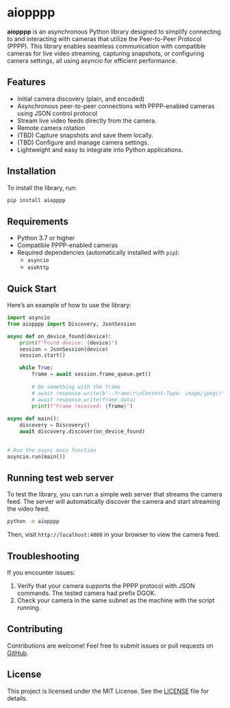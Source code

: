 # aiopppp

**aiopppp** is an asynchronous Python library designed to simplify connecting to and interacting with cameras that utilize the Peer-to-Peer Protocol (PPPP). 
This library enables seamless communication with compatible cameras for live video streaming,
capturing snapshots, or configuring camera settings, all using asyncio for efficient performance.

## Features

- Initial camera discovery (plain, and encoded)
- Asynchronous peer-to-peer connections with PPPP-enabled cameras using JSON control protocol
- Stream live video feeds directly from the camera.
- Remote camera rotation
- (TBD) Capture snapshots and save them locally.
- (TBD) Configure and manage camera settings.
- Lightweight and easy to integrate into Python applications.

## Installation

To install the library, run:

```bash
pip install aiopppp
```

## Requirements

- Python 3.7 or higher
- Compatible PPPP-enabled cameras
- Required dependencies (automatically installed with `pip`):
  - `asyncio`
  - `aiohttp`

## Quick Start

Here’s an example of how to use the library:

```python
import asyncio
from aiopppp import Discovery, JsonSession

async def on_device_found(device):
    print(f"Found device: {device}")
    session = JsonSession(device)
    session.start()

    while True:
        frame = await session.frame_queue.get()
        
        # Do something with the frame
        # await response.write(b'--frame\r\nContent-Type: image/jpeg\r\n\r\n')
        # await response.write(frame.data)
        print(f"Frame received: {frame}")
        
async def main():
    discovery = Discovery()
    await discovery.discover(on_device_found)

    
# Run the async main function
asyncio.run(main())
```

## Running test web server

To test the library, you can run a simple web server that streams the camera feed.
The server will automatically discover the camera and start streaming the video feed.

```bash
python -m aiopppp
```

Then, visit `http://localhost:4000` in your browser to view the camera feed.

## Troubleshooting

If you encounter issues:
1. Verify that your camera supports the PPPP protocol with JSON commands. The tested camera had prefix DGOK.
2. Check your camera in the same subnet as the machine with the script running.

## Contributing

Contributions are welcome! Feel free to submit issues or pull requests on [GitHub](https://github.com/yourusername/aiopppp).

## License

This project is licensed under the MIT License. See the [LICENSE](LICENSE) file for details.
